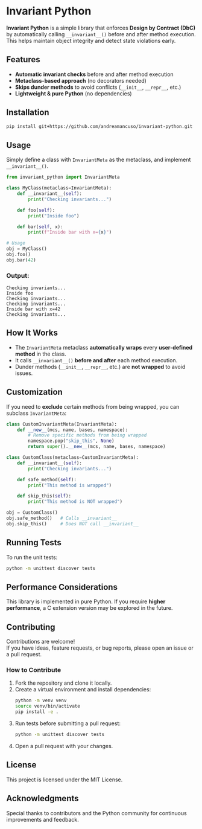 # Invariant Python

**Invariant Python** is a simple library that enforces **Design by Contract (DbC)** by automatically calling `__invariant__()` before and after method execution. This helps maintain object integrity and detect state violations early.

## Features

- **Automatic invariant checks** before and after method execution  
- **Metaclass-based approach** (no decorators needed)  
- **Skips dunder methods** to avoid conflicts (`__init__`, `__repr__`, etc.)  
- **Lightweight & pure Python** (no dependencies)  

## Installation

```sh
pip install git+https://github.com/andreamancuso/invariant-python.git
```

## Usage

Simply define a class with `InvariantMeta` as the metaclass, and implement `__invariant__()`.

```python
from invariant_python import InvariantMeta

class MyClass(metaclass=InvariantMeta):
    def __invariant__(self):
        print("Checking invariants...")

    def foo(self):
        print("Inside foo")

    def bar(self, x):
        print(f"Inside bar with x={x}")

# Usage
obj = MyClass()
obj.foo()
obj.bar(42)
```

### **Output:**
```
Checking invariants...
Inside foo
Checking invariants...
Checking invariants...
Inside bar with x=42
Checking invariants...
```

## How It Works

- The `InvariantMeta` metaclass **automatically wraps** every **user-defined method** in the class.
- It calls `__invariant__()` **before and after** each method execution.
- Dunder methods (`__init__`, `__repr__`, etc.) are **not wrapped** to avoid issues.

## Customization

If you need to **exclude** certain methods from being wrapped, you can subclass `InvariantMeta`:

```python
class CustomInvariantMeta(InvariantMeta):
    def __new__(mcs, name, bases, namespace):
        # Remove specific methods from being wrapped
        namespace.pop("skip_this", None)
        return super().__new__(mcs, name, bases, namespace)

class CustomClass(metaclass=CustomInvariantMeta):
    def __invariant__(self):
        print("Checking invariants...")

    def safe_method(self):
        print("This method is wrapped")

    def skip_this(self):
        print("This method is NOT wrapped")

obj = CustomClass()
obj.safe_method()   # Calls __invariant__
obj.skip_this()     # Does NOT call __invariant__
```

## Running Tests

To run the unit tests:

```sh
python -m unittest discover tests
```

## Performance Considerations

This library is implemented in pure Python. If you require **higher performance**, a C extension version may be explored in the future.

## Contributing

Contributions are welcome!  
If you have ideas, feature requests, or bug reports, please open an issue or a pull request.

### **How to Contribute**
1. Fork the repository and clone it locally.
2. Create a virtual environment and install dependencies:
   ```sh
   python -m venv venv
   source venv/bin/activate
   pip install -e .
   ```
3. Run tests before submitting a pull request:
   ```sh
   python -m unittest discover tests
   ```
4. Open a pull request with your changes.

## License

This project is licensed under the MIT License.

## Acknowledgments

Special thanks to contributors and the Python community for continuous improvements and feedback.

